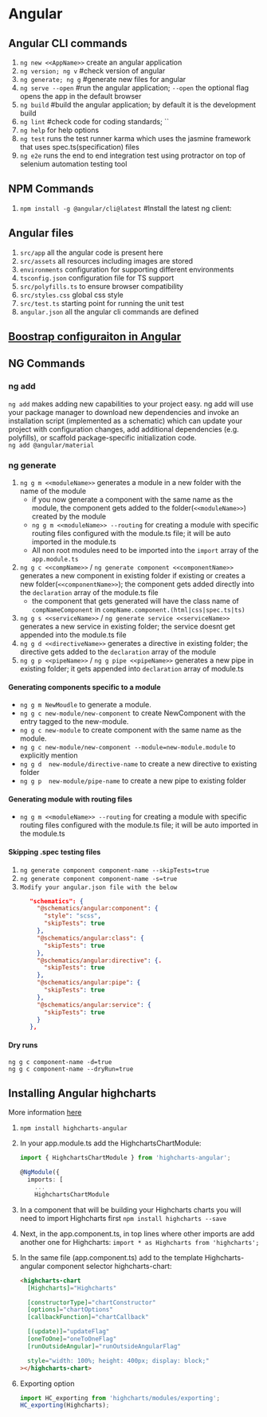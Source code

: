 # Angular

## Angular CLI commands

1. `ng new <<AppName>>` create an angular application
2. `ng version; ng v` #check version of angular
3. `ng generate; ng g` #generate new files for angular
4. `ng serve --open` #run the angular application; `--open` the optional flag opens the app in the default browser
5. `ng build` #build the angular application; by default it is the development build
6. `ng lint` #check code for coding standards; ``
7. `ng help` for help options
8. `ng test` runs the test runner karma which uses the jasmine framework that uses spec.ts(specification) files
9. `ng e2e` runs the end to end integration test using protractor on top of selenium automation testing tool

## NPM Commands

1. `npm install -g @angular/cli@latest` #Install the latest ng client:

## Angular files

1. `src/app` all the angular code is present here
2. `src/assets` all resources including images are stored
3. `environments` configuration for supporting different environments
4. `tsconfig.json` configuration file for TS support
5. `src/polyfills.ts` to ensure browser compatibility
6. `src/styles.css` global css style
7. `src/test.ts` starting point for running the unit test
8. `angular.json` all the angular cli commands are defined

## [Boostrap configuraiton in Angular](./Bootstrap.md)

## NG Commands

### ng add

`ng add` makes adding new capabilities to your project easy. ng add will use your package manager to download new dependencies and invoke an installation script (implemented as a schematic) which can update your project with configuration changes, add additional dependencies (e.g. polyfills), or scaffold package-specific initialization code.  
`ng add @angular/material`

### ng generate

1. `ng g m <<moduleName>>` generates a module in a new folder with the name of the module
    - if you now generate a component with the same name as the module, the component gets added to the folder(`<<moduleName>>`) created by the module
    - `ng g m <<moduleName>> --routing` for creating a module with specific routing files configured with the module.ts file; it will be auto imported in the module.ts
    - All non root modules need to be imported into the `import` array of the `app.module.ts`
2. `ng g c <<compName>>` / `ng generate component <<componentName>>` generates a new component in existing folder if existing or creates a new folder(`<<componentName>>`); the component gets added directly into the `declaration` array of the module.ts file
    - the component that gets generated will have the class name of `compNameComponent` in `compName.component.(html|css|spec.ts|ts)`
3. `ng g s <<serviceName>>` / `ng generate service <<serviceName>>` generates a new service in existing folder; the service doesnt get appended into the module.ts file
4. `ng g d <<directiveName>>` generates a directive in existing folder; the directive gets added to the `declaration` array of the module
5. `ng g p <<pipeName>>` / `ng g pipe <<pipeName>>` generates a new pipe in existing folder; it gets appended into `declaration` array of module.ts

#### Generating components specific to a module

- `ng g m NewMoudle` to generate a module.  
- `ng g c new-module/new-component` to create NewComponent with the entry tagged to the new-module.
- `ng g c new-module` to create component with the same name as the module.
- `ng g c new-module/new-component --module=new-module.module` to explicitly mention
- `ng g d  new-module/directive-name` to create a new directive to existing folder
- `ng g p  new-module/pipe-name` to create a new pipe to existing folder

#### Generating module with routing files

- `ng g m <<moduleName>> --routing` for creating a module with specific routing files configured with the module.ts file; it will be auto imported in the module.ts

#### Skipping .spec testing files

1. `ng generate component component-name --skipTests=true`
2. `ng generate component component-name -s=true`
3. `Modify your angular.json file with the below`

```json
      "schematics": {
        "@schematics/angular:component": {
          "style": "scss",
          "skipTests": true
        },
        "@schematics/angular:class": {
          "skipTests": true
        },
        "@schematics/angular:directive": {.
          "skipTests": true
        },
        "@schematics/angular:pipe": {
          "skipTests": true
        },
        "@schematics/angular:service": {
          "skipTests": true
        }
      },
```

#### Dry runs

`ng g c component-name -d=true`  
`ng g c component-name --dryRun=true`  

## Installing Angular highcharts

More information [here](https://github.com/highcharts/highcharts-angular)

1. `npm install highcharts-angular`
2. In your app.module.ts add the HighchartsChartModule:

    ```typescript
    import { HighchartsChartModule } from 'highcharts-angular';

    @NgModule({
      imports: [
        ...
        HighchartsChartModule
    ```

3. In a component that will be building your Highcharts charts you will need to import Highcharts first
`npm install highcharts --save`

4. Next, in the app.component.ts, in top lines where other imports are add another one for Highcharts:
`import * as Highcharts from 'highcharts';`

5. In the same file (app.component.ts) add to the template Highcharts-angular component selector highcharts-chart:

    ```html
    <highcharts-chart
      [Highcharts]="Highcharts"

      [constructorType]="chartConstructor"
      [options]="chartOptions"
      [callbackFunction]="chartCallback"

      [(update)]="updateFlag"
      [oneToOne]="oneToOneFlag"
      [runOutsideAngular]="runOutsideAngularFlag"

      style="width: 100%; height: 400px; display: block;"
    ></highcharts-chart>
    ```

6. Exporting option

    ```typescript
    import HC_exporting from 'highcharts/modules/exporting';
    HC_exporting(Highcharts);
    ```
